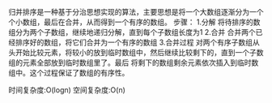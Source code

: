 归并排序是一种基于分治思想实现的算法，主要思想是将一个大数组逐渐分为一个个小数组，最后在合并，从而得到一个有序的数组。
步骤：
1.分解 将待排序的数组分为两个子数组，继续地递归分解，直到每个子数组长度为1
2.合并 合并两个已经排序好的数组，将它们合并为一个有序的数组
3.合并过程
对两个有序子数组从头开始比较元素，将较小的放到临时数组中，然后继续比较剩下的，直到一个子数组的元素全部放到临时数组里了。最后
将剩下的数组剩余元素依次插入到临时数组中。这个过程保证了数组的有序性。

时间复杂度:O(logn)
空间复杂度:O(n)

